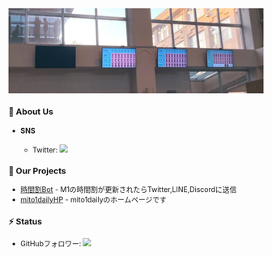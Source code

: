 <img src="./profile/images/daily_back.png">

### 🧐 About Us
 - #### SNS
   - Twitter: <a href="https://twitter.com/mito1daily"><img src="https://img.shields.io/twitter/follow/mito1daily"></a>

### 🚀 Our Projects
- [時間割Bot](https://github.com/Geusen/Schedule_Bot) - M1の時間割が更新されたらTwitter,LINE,Discordに送信
- [mito1dailyHP](https://github.com/m1daily/mito1daily) - mito1dailyのホームページです


### ⚡ Status
- GitHubフォロワー: ![](https://img.shields.io/github/followers/m1daily)
